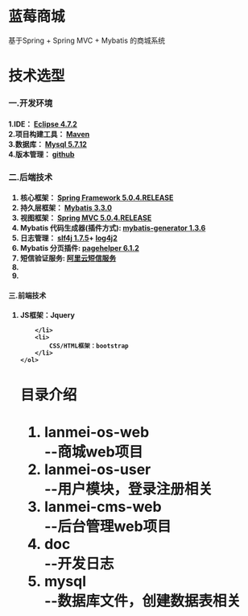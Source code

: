 <h1>蓝莓商城</h1>
基于Spring + Spring MVC + Mybatis 的商城系统

<h1>技术选型</h1>

<h3>一.开发环境<h4>
<p>
	1.IDE：
	<a href="https://www.eclipse.org/downloads/eclipse-packages/">
	 Eclipse 4.7.2
	</a>
	</br>
	2.项目构建工具：
	<a href="https://maven.apache.org/">
	Maven
	</a>
	</br>
	3.数据库：
	<a href="https://www.mysql.com/">
	Mysql 5.7.12
	</a>
	</br>
	4.版本管理：
	<a href="https://github.com/">
	github
	</a>
</p>

<h3>二.后端技术<h4>
<ol>
	<li>
		核心框架：
		<a href="https://projects.spring.io/spring-framework/">	
			Spring Framework 5.0.4.RELEASE
		</a>
	</li>
	<li>
		持久层框架：
		<a href="http://www.mybatis.org/mybatis-3/">	
			Mybatis 3.3.0
		</a>
	</li>
	<li>
		视图框架：
		<a href="https://projects.spring.io/spring-framework/">	
			Spring MVC 5.0.4.RELEASE
		</a>
	</li>
	<li>
		Mybatis 代码生成器(插件方式):
		<a href="http://www.mybatis.org/generator/">	
			mybatis-generator 1.3.6
		</a>
	</li>
	<li>
		日志管理：
		<a href="https://www.slf4j.org/">slf4j 1.7.5</a>+
		<a href="https://logging.apache.org/log4j/2.x/manual/configuration.html/">log4j2
		</a>
	</li>
	<li>
		Mybatis 分页插件: 
		<a href="https://github.com/pagehelper/Mybatis-PageHelper/blob/master/README_zh.md">
			pagehelper 6.1.2
		</a>
	</li>
	<li>
		短信验证服务: 
		<a href="https://www.aliyun.com/product/sms?spm=5176.8195934.765261.387.5c464183yLVTAN">
			阿里云短信服务
		</a>
	</li>
	<li>
	</li>
	<li>
	</li>
</ol>

<h4>三.前端技术<h4>
<p>
	<ol>
   		<li>
   			JS框架：Jquery
   		
   		</li>
   		<li>
   			CSS/HTML框架：bootstrap
   		</li>
	</ol>	
</p>

<h1>目录介绍<h1>

<body>
	<ol>
		<li>lanmei-os-web</li>--商城web项目
		<li>lanmei-os-user</li>--用户模块，登录注册相关
		<li>lanmei-cms-web</li>--后台管理web项目
		<li>doc</li>--开发日志			
		<li>mysql</li>--数据库文件，创建数据表相关
	</ol>
<body>
